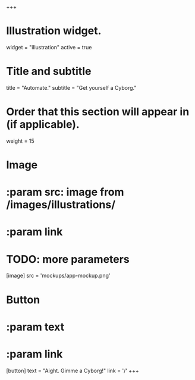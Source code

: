 +++
# Illustration widget.
widget = "illustration"
active = true

# Title and subtitle
title = "Automate."
subtitle = "Get yourself a Cyborg."

# Order that this section will appear in (if applicable).
weight = 15

# Image
# :param src: image from /images/illustrations/
# :param link
# TODO: more parameters
[image]
  src = 'mockups/app-mockup.png'

# Button
# :param text
# :param link
[button]
  text = "Aight. Gimme a Cyborg!"
  link = '/'
+++

<!-- Additional content (not applicable for all widgets)-->

